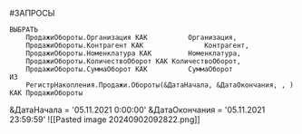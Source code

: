 #ЗАПРОСЫ
```bsl
ВЫБРАТЬ
	ПродажиОбороты.Организация КАК			Организация,
	ПродажиОбороты.Контрагент КАК				Контрагент,
	ПродажиОбороты.Номенклатура КАК			Номенклатура,
	ПродажиОбороты.КоличествоОборот КАК	КоличествоОборот,
	ПродажиОбороты.СуммаОборот КАК			СуммаОборот
ИЗ
	РегистрНакопления.Продажи.Обороты(&ДатаНачала, &ДатаОкончания, , ) КАК ПродажиОбороты
```
&ДатаНачала = '05.11.2021  0:00:00'
&ДатаОкончания = '05.11.2021 23:59:59'
![[Pasted image 20240902092822.png]]